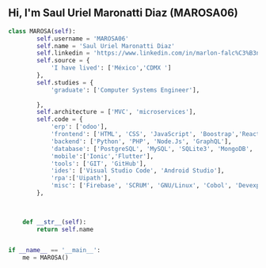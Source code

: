 <!--### Hi there 👋

<!--
**chudacontreras/chudacontreras** is a ✨ _special_ ✨ repository because its `README.md` (this file) appears on your GitHub profile.

Here are some ideas to get you started:

- 🔭 I’m currently working on ...
- 🌱 I’m currently learning ...
- 👯 I’m looking to collaborate on ...
- 🤔 I’m looking for help with ...
- 💬 Ask me about ...
- 📫 How to reach me: ...
- 😄 Pronouns: ...
- ⚡ Fun fact: ...
-->
## Hi, I'm Saul Uriel Maronatti Diaz (MAROSA06)
```python
class MAROSA(self):
        self.username = 'MAROSA06'
        self.name = 'Saul Uriel Maronatti Diaz'
        self.linkedin = 'https://www.linkedin.com/in/marlon-falc%C3%B3n-3a2aa9a4/'
        self.source = {
            'I have lived': ['México','CDMX ']         
        },
        self.studies = {
            'graduate': ['Computer Systems Engineer'],
            
        },
        self.architecture = ['MVC', 'microservices'],
        self.code = {
            'erp': ['odoo'],
            'frontend': ['HTML', 'CSS', 'JavaScript', 'Boostrap','React', 'Angular'],
            'backend': ['Python', 'PHP', 'Node.Js', 'GraphQL'],
            'database': ['PostgreSQL', 'MySQL', 'SQLite3', 'MongoDB', 'SQLServer'],
            'mobile':['Ionic','Flutter'],
            'tools': ['GIT', 'GitHub'],
            'ides': ['Visual Studio Code', 'Android Studio'],
            'rpa':['Uipath'],
            'misc': ['Firebase', 'SCRUM', 'GNU/Linux', 'Cobol', 'Devexpress', 'C#']
        },
  
        

    def __str__(self):
        return self.name


if __name__ == '__main__':
    me = MAROSA()
